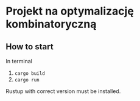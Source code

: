# Projekt na optymalizację kombinatoryczną

## How to start
In terminal
1. ``cargo build``
2. ``cargo run``

Rustup with correct version must be installed.